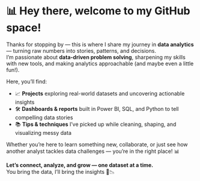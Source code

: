# 📊 Hey there, welcome to my GitHub space! 

Thanks for stopping by —  this is where I share my journey in **data analytics** — turning raw numbers into stories, patterns, and decisions.  
I’m passionate about **data-driven problem solving**, sharpening my skills with new tools, and making analytics approachable (and maybe even a little fun!).  

Here, you’ll find:  

- 📈 **Projects** exploring real-world datasets and uncovering actionable insights  
- 🛠 **Dashboards & reports** built in Power BI, SQL, and Python to tell compelling data stories  
- 📚 **Tips & techniques** I’ve picked up while cleaning, shaping, and visualizing messy data  

Whether you’re here to learn something new, collaborate, or just see how another analyst tackles data challenges — you’re in the right place! 📊  

**Let’s connect, analyze, and grow — one dataset at a time.**  
You bring the data, I’ll bring the insights 📂📉  

